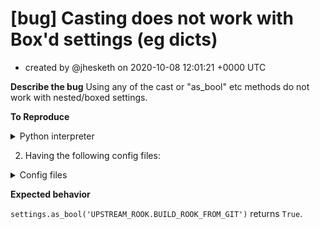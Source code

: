 # [bug] Casting does not work with Box'd settings (eg dicts)

* created by @jhesketh on 2020-10-08 12:01:21 +0000 UTC

**Describe the bug**
Using any of the cast or "as_bool" etc methods do not work with nested/boxed settings.

**To Reproduce**

<details>
<summary> Python interpreter </summary>

```python

>>> settings.UPSTREAM_ROOK
<Box: {'BUILD_ROOK_FROM_GIT': 'TRUE'}>
>>> settings.UPSTREAM_ROOK.BUILD_ROOK_FROM_GIT
'TRUE'
>>> settings.as_bool('UPSTREAM_ROOK.BUILD_ROOK_FROM_GIT')
False
>>> settings.get('UPSTREAM_ROOK.BUILD_ROOK_FROM_GIT')
'TRUE'
>>> settings.get('UPSTREAM_ROOK.BUILD_ROOK_FROM_GIT', cast="@bool")
False

```
</details>

2. Having the following config files:

<!-- Please adjust if you are using different files and formats! -->

<details>
<summary> Config files </summary>

```
[upstream_rook]
build_rook_from_git = true
```


</details>


**Expected behavior**

`settings.as_bool('UPSTREAM_ROOK.BUILD_ROOK_FROM_GIT')` returns `True`.
